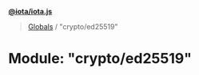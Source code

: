 **[@iota/iota.js](../README.md)**

> [Globals](../README.md) / "crypto/ed25519"

# Module: "crypto/ed25519"

